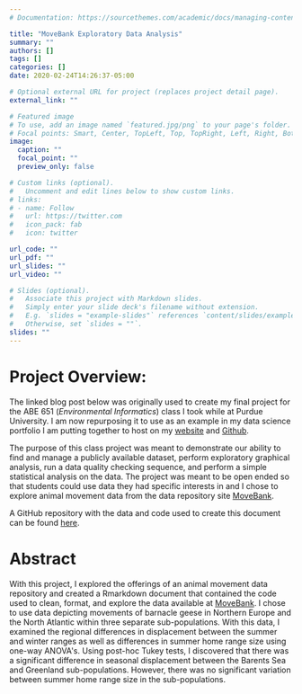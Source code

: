 ```yaml
---
# Documentation: https://sourcethemes.com/academic/docs/managing-content/

title: "MoveBank Exploratory Data Analysis"
summary: ""
authors: []
tags: []
categories: []
date: 2020-02-24T14:26:37-05:00

# Optional external URL for project (replaces project detail page).
external_link: ""

# Featured image
# To use, add an image named `featured.jpg/png` to your page's folder.
# Focal points: Smart, Center, TopLeft, Top, TopRight, Left, Right, BottomLeft, Bottom, BottomRight.
image:
  caption: ""
  focal_point: ""
  preview_only: false

# Custom links (optional).
#   Uncomment and edit lines below to show custom links.
# links:
# - name: Follow
#   url: https://twitter.com
#   icon_pack: fab
#   icon: twitter

url_code: ""
url_pdf: ""
url_slides: ""
url_video: ""

# Slides (optional).
#   Associate this project with Markdown slides.
#   Simply enter your slide deck's filename without extension.
#   E.g. `slides = "example-slides"` references `content/slides/example-slides.md`.
#   Otherwise, set `slides = ""`.
slides: ""
---
```


# Project Overview:

The linked blog post below was originally used to create my final project for the ABE 651 (*Environmental Informatics*) class I took while at Purdue University.
I am now repurposing it to use as an example in my data science portfolio I am putting together to host on my [website](https://www.jacobmpeterson.com/) and [Github](https://github.com/jacpete//).

The purpose of this class project was meant to demonstrate our ability to find and manage a publicly available dataset, perform exploratory graphical analysis, run a data quality checking sequence, and perform a simple statistical analysis on the data.
The project was meant to be open ended so that students could use data they had specific interests in and I chose to explore animal movement data from the data repository site [MoveBank](https://www.datarepository.movebank.org/).

A GitHub repository with the data and code used to create this document can be found [here](https://github.com/jacpete/portfolio_DataExplorationAndCleaning_MovebankData//).


# Abstract

With this project, I explored the offerings of an animal movement data repository and created a Rmarkdown document that contained the code used to clean, format, and explore the data available at [MoveBank](https://www.datarepository.movebank.org/).
I chose to use data depicting movements of barnacle geese in Northern Europe and the North Atlantic within three separate sub-populations.
With this data, I examined the regional differences in displacement between the summer and winter ranges as well as differences in summer home range size using one-way ANOVA's.
Using post-hoc Tukey tests, I discovered that there was a significant difference in seasonal displacement between the Barents Sea and Greenland sub-populations.
However, there was no significant variation between summer home range size in the sub-populations.

